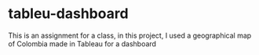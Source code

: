 # tableu-dashboard
This is an assignment for a class, in this project, I used a geographical map of Colombia made in Tableau for a dashboard
